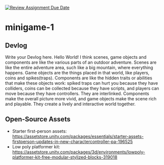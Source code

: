 [![Review Assignment Due Date](https://classroom.github.com/assets/deadline-readme-button-22041afd0340ce965d47ae6ef1cefeee28c7c493a6346c4f15d667ab976d596c.svg)](https://classroom.github.com/a/d-DorLAf)
# minigame-1
## Devlog
Write your Devlog here.
Hello World!
I think scenes, game objects and components are like the various parts of an outdoor adventure. Scenes are like the entire adventure area, such like a big mountain, where everything happens. Game objects are the things placed in that world, like players, coins and spikes(traps). Components are like the hidden traits or abilities that make these objects work: spiked traps can hurt you because they have colliders, coins can be collected because they have scripts, and players can move because they have controllers. They are interlinked. Components make the overall picture more vivid, and game objects make the scene rich and playable. They create a lively and interactive world together.
## Open-Source Assets
- Starter first-person assets: https://assetstore.unity.com/packages/essentials/starter-assets-firstperson-updates-in-new-charactercontroller-pa-196525
- Low poly platformer kit: https://assetstore.unity.com/packages/3d/environments/lowpoly-platformer-kit-free-modular-stylized-blocks-319018 
